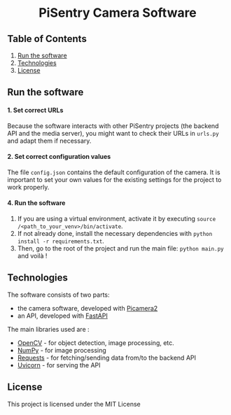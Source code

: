 <h1 align="center">
   PiSentry Camera Software
</h1>

## Table of Contents

1. [Run the software](#run-software)
2. [Technologies](#technologies)
3. [License](#license)

## <a name="run-software"></a>Run the software

#### 1. Set correct URLs

Because the software interacts with other PiSentry projects (the backend API and the media server), you might want to check their URLs in `urls.py` and adapt them if necessary.

#### 2. Set correct configuration values

The file `config.json` contains the default configuration of the camera.
It is important to set your own values for the existing settings for the project to work properly.

#### 4. Run the software

1. If you are using a virtual environment, activate it by executing `source /<path_to_your_venv>/bin/activate`.
2. If not already done, install the necessary dependencies with `python install -r requirements.txt`.
3. Then, go to the root of the project and run the main file: `python main.py` and voilà !

## <a name="technologies"></a>Technologies

The software consists of two parts:
- the camera software, developed with [Picamera2](https://github.com/raspberrypi/picamera2)
- an API, developed with [FastAPI](https://fastapi.tiangolo.com/)

The main libraries used are :
- [OpenCV](https://pypi.org/project/opencv-python/) - for object detection, image processing, etc.
- [NumPy](https://numpy.org/) - for image processing
- [Requests](https://pypi.org/project/requests/) - for fetching/sending data from/to the backend API
- [Uvicorn](https://www.uvicorn.org/) - for serving the API

## <a name="license"></a>License

This project is licensed under the MIT License
